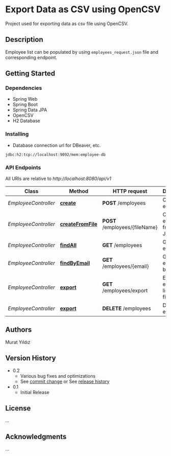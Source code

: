 # Export Data as CSV using OpenCSV
Project used for exporting data as csv file using OpenCSV.


## Description

Employee list can be populated by using `employees_request.json` file and corresponding endpoint.

## Getting Started

### Dependencies

* Spring Web
* Spring Boot
* Spring Data JPA
* OpenCSV
* H2 Database

### Installing

* Database connection url for DBeaver, etc.

```
jdbc:h2:tcp://localhost:9092/mem:employee-db
```

### API Endpoints

All URIs are relative to *http://localhost:8080/api/v1*

Class | Method                                                                      | HTTP request                  | Description
------------ |-----------------------------------------------------------------------------|-------------------------------| -------------
*EmployeeController* | [**create**](http://localhost:8080/api/v1/employees)                | **POST** /employees           | Create an employee
*EmployeeController* | [**createFromFile**](http://localhost:8080/api/v1/employees/{fileName}) | **POST** /employees/{fileName} | Create employees from given JSON file
*EmployeeController* | [**findAll**](http://localhost:8080/api/v1/employees) | **GET** /employees            | Get all employees
*EmployeeController* | [**findByEmail**](http://localhost:8080/api/v1/employees/{email}) | **GET** /employees/{email}    | Get employee by email
*EmployeeController* | [**export**](http://localhost:8080/api/v1/employees/export)        | **GET** /employees/export     | Export employee list to CSV file
*EmployeeController* | [**export**](http://localhost:8080/api/v1/employees)         | **DELETE** /employees   | Delete all employees


## Authors
Murat Yıldız


## Version History

* 0.2
  * Various bug fixes and optimizations
  * See [commit change]() or See [release history]()
* 0.1
  * Initial Release


## License

...


## Acknowledgments
...